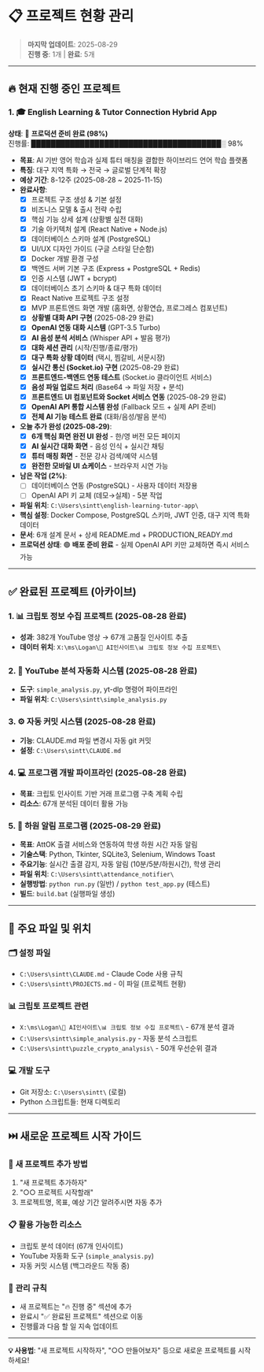 # 📋 프로젝트 현황 관리

> **마지막 업데이트**: 2025-08-29  
> **진행 중**: 1개 | **완료**: 5개

---

## 🔥 현재 진행 중인 프로젝트

### 1. 🎓 English Learning & Tutor Connection Hybrid App
**상태**: 🎉 **프로덕션 준비 완료 (98%)**  
진행률: ███████████████████████████████████████░ 98%
- **목표**: AI 기반 영어 학습과 실제 튜터 매칭을 결합한 하이브리드 언어 학습 플랫폼
- **특징**: 대구 지역 특화 → 전국 → 글로벌 단계적 확장
- **예상 기간**: 8-12주 (2025-08-28 ~ 2025-11-15)
- **완료사항**: 
  - [x] 프로젝트 구조 생성 & 기본 설정
  - [x] 비즈니스 모델 & 출시 전략 수립
  - [x] 핵심 기능 상세 설계 (상황별 실전 대화)
  - [x] 기술 아키텍처 설계 (React Native + Node.js)
  - [x] 데이터베이스 스키마 설계 (PostgreSQL)
  - [x] UI/UX 디자인 가이드 (구글 스타일 단순함)
  - [x] Docker 개발 환경 구성
  - [x] 백엔드 서버 기본 구조 (Express + PostgreSQL + Redis)
  - [x] 인증 시스템 (JWT + bcrypt)
  - [x] 데이터베이스 초기 스키마 & 대구 특화 데이터
  - [x] React Native 프로젝트 구조 설정
  - [x] MVP 프론트엔드 화면 개발 (홈화면, 상황연습, 프로그레스 컴포넌트)
  - [x] **상황별 대화 API 구현** (2025-08-29 완료)
  - [x] **OpenAI 연동 대화 시스템** (GPT-3.5 Turbo)
  - [x] **AI 음성 분석 서비스** (Whisper API + 발음 평가)
  - [x] **대화 세션 관리** (시작/진행/종료/평가)
  - [x] **대구 특화 상황 데이터** (택시, 찜갈비, 서문시장)
  - [x] **실시간 통신 (Socket.io) 구현** (2025-08-29 완료)
  - [x] **프론트엔드-백엔드 연동 테스트** (Socket.io 클라이언트 서비스)
  - [x] **음성 파일 업로드 처리** (Base64 → 파일 저장 + 분석)
  - [x] **프론트엔드 UI 컴포넌트와 Socket 서비스 연동** (2025-08-29 완료)
  - [x] **OpenAI API 통합 시스템 완성** (Fallback 모드 + 실제 API 준비)
  - [x] **전체 AI 기능 테스트 완료** (대화/음성/발음 분석)
- **오늘 추가 완성 (2025-08-29)**:
  - [x] **6개 핵심 화면 완전 UI 완성** - 한/영 버전 모든 페이지
  - [x] **AI 실시간 대화 화면** - 음성 인식 + 실시간 채팅
  - [x] **튜터 매칭 화면** - 전문 강사 검색/예약 시스템
  - [x] **완전한 모바일 UI 쇼케이스** - 브라우저 시연 가능
- **남은 작업 (2%)**:
  - [ ] 데이터베이스 연동 (PostgreSQL) - 사용자 데이터 저장용
  - [ ] OpenAI API 키 교체 (데모→실제) - 5분 작업
- **파일 위치**: `C:\Users\sintt\english-learning-tutor-app\`
- **핵심 설정**: Docker Compose, PostgreSQL 스키마, JWT 인증, 대구 지역 특화 데이터
- **문서**: 6개 설계 문서 + 상세 README.md + PRODUCTION_READY.md
- **프로덕션 상태**: 🟢 **배포 준비 완료** - 실제 OpenAI API 키만 교체하면 즉시 서비스 가능

---

## ✅ 완료된 프로젝트 (아카이브)

### 1. 📊 크립토 정보 수집 프로젝트 (2025-08-28 완료)
- **성과**: 382개 YouTube 영상 → 67개 고품질 인사이트 추출
- **데이터 위치**: `X:\ms\Logan\🔗 AI인사이트\📊 크립토 정보 수집 프로젝트\`

### 2. 🔧 YouTube 분석 자동화 시스템 (2025-08-28 완료)  
- **도구**: `simple_analysis.py`, yt-dlp 명령어 파이프라인
- **파일 위치**: `C:\Users\sintt\simple_analysis.py`

### 3. ⚙️ 자동 커밋 시스템 (2025-08-28 완료)
- **기능**: CLAUDE.md 파일 변경시 자동 git 커밋
- **설정**: `C:\Users\sintt\CLAUDE.md`

### 4. 💻 프로그램 개발 파이프라인 (2025-08-28 완료)
- **목표**: 크립토 인사이트 기반 거래 프로그램 구축 계획 수립
- **리소스**: 67개 분석된 데이터 활용 가능

### 5. 🏫 하원 알림 프로그램 (2025-08-29 완료)
- **목표**: AttOK 출결 서비스와 연동하여 학생 하원 시간 자동 알림
- **기술스택**: Python, Tkinter, SQLite3, Selenium, Windows Toast
- **주요기능**: 실시간 출결 감지, 자동 알림 (10분/5분/하원시간), 학생 관리
- **파일 위치**: `C:\Users\sintt\attendance_notifier\`
- **실행방법**: `python run.py` (일반) / `python test_app.py` (테스트)
- **빌드**: `build.bat` (실행파일 생성)

---

## 📂 주요 파일 및 위치

### 🗂️ **설정 파일**
- `C:\Users\sintt\CLAUDE.md` - Claude Code 사용 규칙
- `C:\Users\sintt\PROJECTS.md` - 이 파일 (프로젝트 현황)

### 📊 **크립토 프로젝트 관련**
- `X:\ms\Logan\🔗 AI인사이트\📊 크립토 정보 수집 프로젝트\` - 67개 분석 결과
- `C:\Users\sintt\simple_analysis.py` - 자동 분석 스크립트
- `C:\Users\sintt\puzzle_crypto_analysis\` - 50개 우선순위 결과

### 💻 **개발 도구**
- Git 저장소: `C:\Users\sintt\` (로컬)
- Python 스크립트들: 현재 디렉토리

---

## ⏭️ 새로운 프로젝트 시작 가이드

### 🚀 **새 프로젝트 추가 방법**
1. "새 프로젝트 추가하자"
2. "○○ 프로젝트 시작할래"  
3. 프로젝트명, 목표, 예상 기간 알려주시면 자동 추가

### 📋 **활용 가능한 리소스**
- 크립토 분석 데이터 (67개 인사이트)
- YouTube 자동화 도구 (`simple_analysis.py`)
- 자동 커밋 시스템 (백그라운드 작동 중)

### 🔄 **관리 규칙**
- 새 프로젝트는 "🔥 진행 중" 섹션에 추가
- 완료시 "✅ 완료된 프로젝트" 섹션으로 이동
- 진행률과 다음 할 일 지속 업데이트

---

**💡 사용법**: "새 프로젝트 시작하자", "○○ 만들어보자" 등으로 새로운 프로젝트를 시작하세요!